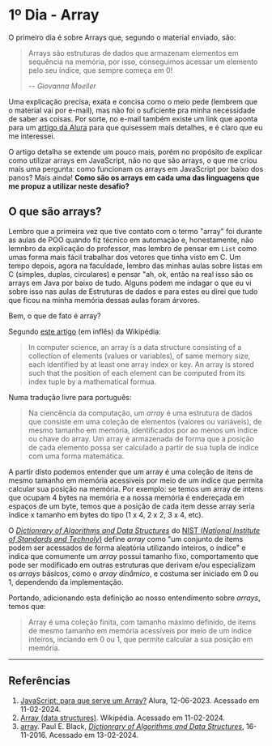 # 1º Dia - Array

O primeiro dia é sobre Arrays que, segundo o material enviado, são:

> Arrays são estruturas de dados que armazenam elementos em sequência na memória, por isso, conseguimos acessar um elemento pelo seu índice, que sempre começa em 0!
>
> -- <cite>Giovanna Moeller</cite>

Uma explicação precisa, exata e concisa como o meio pede (lembrem que o material vai por e-mail), mas não foi o suficiente pra minha necessidade de saber as coisas. Por sorte, no e-mail também existe um link que aponta para um [artigo da Alura](https://www.alura.com.br/artigos/javascript-para-que-serve-array?_hsmi=270746392) para que quisessem mais detalhes, e é claro que eu me interessei.

O artigo detalha se extende um pouco mais, porém no propósito de explicar como utilizar arrays em JavaScript, não no que são arrays, o que me criou mais uma pergunta: como funcionam os arrays em JavaScript por baixo dos panos? Mais ainda! **Como são os arrays em cada uma das linguagens que me propuz a utilizar neste desafio?**

## O que são arrays?

Lembro que a primeira vez que tive contato com o termo "array" foi durante as aulas de POO quando fiz técnico em automação e, honestamente, não lemnbro da explicação do professor, mas lembro de pensar em `List` como umas forma mais fácil trabalhar dos vetores que tinha visto em C. Um tempo depois, agora na faculdade, lembro das minhas aulas sobre listas em C (simples, duplas, circulares) e pensar "ah, ok, então na real isso são os arrays em Java por baixo de tudo. Alguns podem me indagar o que eu vi sobre isso nas aulas de Estruturas de dados e para estes eu direi que tudo que ficou na minha memória dessas aulas foram árvores.

Bem, o que de fato é array?

Segundo [este artigo](https://en.wikipedia.org/wiki/Array_(data_structure)) (em inflês) da Wikipédia:
> In computer science, an array is a data structure consisting of a collection of elements (values or variables), of same memory size, each identified by at least one array index or key. An array is stored such that the position of each element can be computed from its index tuple by a mathematical formua.

Numa tradução livre para português:
> Na ciencência da computação, um _array_ é uma estrutura de dados que consiste em uma coleção de elementos (valores ou variáveis), de mesmo tamanho em memória, identificados por ao menos um indíce ou chave do array. Um array é armazenada de forma que a posição de cada elemento possa ser calculado a partir de sua tupla de indíce com uma forma matemática.

A partir disto podemos entender que um array é uma coleção de itens de mesmo tamanho em memória acessiveis por meio de um índice que permita calcular sua posição na memória. Por exemplo: se temos um array de intens que ocupam 4 bytes na memória e a nossa memória é endereçada em espaços de um byte, temos que a posição de cada item desse array seria índice x tamanho em bytes do tipo (1 x 4, 2 x 2, 3 x 4, etc).

O [_Dictionrary of Algorithms and Data Structures_](https://www.nist.gov/dads/) do [NIST (*National Institute of Standards and Technoly*)](https://xlinux.nist.gov/) define _array_ como "um conjunto de items podem ser acessados de forma aleatória utilizando inteiros, o índice" e indica que comumente um _array_ possui tamanho fixo, comportamento que pode ser modificado em outras estruturas que derivam e/ou especializam os _arrays_ básicos, como o _array dinâmico_, e costuma ser iniciado em 0 ou 1, dependendo da implementação.

Portando, adicionando esta definição ao nosso entendimento sobre _arrays_, temos que:
> Array é uma coleção finita, com tamanho máximo definido, de items de mesmo tamanho em memória acessíveis por meio de um índice inteiros, inciando em 0 ou 1, que permite calcular a sua posição em memória.

---

## Referências
1. [JavaScript: para que serve um Array?](https://www.alura.com.br/artigos/javascript-para-que-serve-array?_hsmi=270746392) Alura, 12-06-2023. Acessado em 11-02-2024.
2. [Array (data structures)](https://en.wikipedia.org/wiki/Array_(data_structure)). Wikipédia. Acessado em 11-02-2024.
3. [array](https://xlinux.nist.gov/dads/HTML/array.html). Paul E. Black, [_Dictionrary of Algorithms and Data Structures_](https://www.nist.gov/dads/), 16-11-2016. Acessado em 13-02-2024.